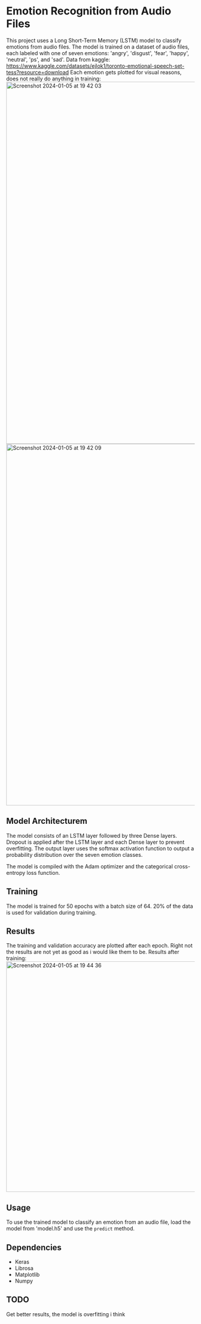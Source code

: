 # Emotion Recognition from Audio Files

This project uses a Long Short-Term Memory (LSTM) model to classify emotions from audio files. The model is trained on a dataset of audio files, each labeled with one of seven emotions: 'angry', 'disgust', 'fear', 'happy', 'neutral', 'ps', and 'sad'.
Data from kaggle: https://www.kaggle.com/datasets/ejlok1/toronto-emotional-speech-set-tess?resource=download 
Each emotion gets plotted for visual reasons, does not really do anything in training:
<img width="966" alt="Screenshot 2024-01-05 at 19 42 03" src="https://github.com/Sekseli3/SpeechEmotionRecognition/assets/120391401/78dc92ab-0741-4293-b9c2-9bc98a4431eb">
<img width="965" alt="Screenshot 2024-01-05 at 19 42 09" src="https://github.com/Sekseli3/SpeechEmotionRecognition/assets/120391401/e6ea18d1-eab8-4473-88d5-9007c904fb1a">


## Model Architecturem

The model consists of an LSTM layer followed by three Dense layers. Dropout is applied after the LSTM layer and each Dense layer to prevent overfitting. The output layer uses the softmax activation function to output a probability distribution over the seven emotion classes.

The model is compiled with the Adam optimizer and the categorical cross-entropy loss function.

## Training

The model is trained for 50 epochs with a batch size of 64. 20% of the data is used for validation during training.

## Results

The training and validation accuracy are plotted after each epoch. Right not the results are not yet as good as i would like them to be.
Results after training:
<img width="615" alt="Screenshot 2024-01-05 at 19 44 36" src="https://github.com/Sekseli3/SpeechEmotionRecognition/assets/120391401/7e42d092-67bc-42c1-9277-aff14f7d07c8">

## Usage

To use the trained model to classify an emotion from an audio file, load the model from 'model.h5' and use the `predict` method.

## Dependencies

- Keras
- Librosa
- Matplotlib
- Numpy

## TODO
Get better results, the model is overfitting i think
